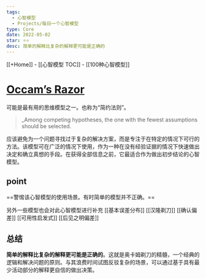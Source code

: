 ```yaml
---
tags:
  - 心智模型
  - Projects/每日一个心智模型
type: Core
date: 2022-05-02
star: ⭐⭐
desc: 简单的解释比复杂的解释更可能是正确的
---
```

[[+Home]] - [[心智模型 TOC]] - [[100种心智模型]]


# **[Occam’s Razor](https://fs.blog/2019/10/occams-razor/)**

可能是最有用的思维模型之一。也称为“简约法则”。

>_Among competing hypotheses, the one with the fewest assumptions should be selected.

应该避免为一个问题寻找过于复杂的解决方案，而是专注于在特定的情况下可行的方法。该模型可在广泛的情况下使用，作为一种在没有经验证据的情况下快速做出决定和确立真想的手段。在获得全部信息之前，它最适合作为做出初步结论的心智模型。


## point
==警惕该心智模型的使用场景。有时简单的模型并不正确。==

另外一些模型也会对此心智模型进行补充
[[基本误差分布]]
[[汉隆剃刀]]
[[确认偏差]]
[[可用性启发式]]
[[后见之明偏差]]



## 总结
**简单的解释比复杂的解释更可能是正确的**。这就是奥卡姆剃刀的精髓，一个经典的逻辑和解决问题的原则。与其浪费时间试图反驳复杂的场景，可以通过基于具有最少活动部分的解释更自信的做出决策。
